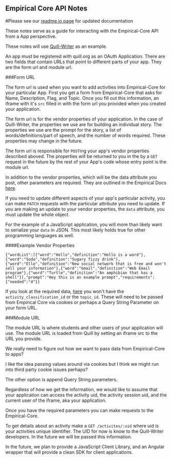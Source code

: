 Empirical Core API Notes
------------------------

#Please see our [readme.io page](http://empirical-core.readme.io/v1.0/docs/quill-apps-empirical-core-integration-with-quill-w) for updated documentation

These notes serve as a guide for interacting with the Empirical-Core API
from a App perspective.

These notes will use [Quill-Writer](https://github.com/empirical-org/Quill-Writer) as an example.

An app must be registered with quill.org as an OAuth Application. There
are two fields that contain URLs that point to different parts of your
app. They are the form url and module url.

###Form URL

The form url is used when you want to add activities into Empirical-Core
for your particular App. First you get a form from Empirical-Core that
asks for Name, Description, Flag, and Topic. Once you fill out this
information, an iframe with it's `src` filled in with the form url you
provided when you created your application.

The form url is for the vendor properties of your application. In the
case of Quill-Writer, the properties we use are for building an
individual story. The properties we use are the prompt for the story, a
list of words/definitions/part of speech, and the number of words
required. These properties may change in the future.

The form url is responsible for `POST`ing your app's vendor properties
described aboved. The properties will be returned to you in the by a
`GET` request in the future by the rest of your App's code whose entry
point is the module url.

In addition to the vendor properties, which will be the data attribute
you post, other parameters are required. They are outlined in the
Empirical Docs [here](http://empirical-core.readme.io/v1.0/docs/activities).

If you need to update different aspects of your app's particular
activity, you can make `PATCH` requests with the particular attribute
you need to update. If you are making an update to your vendor
properties, the `data` attribute, you must update the whole object.

For the example of a JavaScript application, you will more than likely
want to serialize your `data` in JSON. This most likely holds true for
other programming languages as well.

####Example Vendor Properties

```
{"wordList":[{"word":"Hello","definition":"Hello is a word"},{"word":"Soda","definition":"Sugary fizzy drink"},{"word":"Ello","definition":"New social network that is free and won't sell your information"},{"word":"Gmail","definition":"Web Email program"},{"word":"Turtle","definition":"An amphibian that has a shell"}],"prompt":"Hey this is an example prompt","requirements":{"needed":"4"}}
```

If you look at the required data, [here](http://empirical-core.readme.io/v1.0/docs/activities) you
won't have the `activity_classification_id` or the `topic_id`. These will need to be passed from
Empirical Core via cookies or perhaps a Query String Parameter on your form URL.

###Module URL

The module URL is where students and other users of your application
will use. The module URL is loaded from Quill by setting an iframe src
to the URL you provide.

We really need to figure out how we want to pass data from
Empirical-Core to apps?

I like the idea passing values around via cookies but I think we might
run into third party cookie issues perhaps?

The other option is append Query String parameters.

Regardless of how we get the information, we would like to assume that
your application can access the activity uid, the activity session uid,
and the current user of the iframe, aka your application.

Once you have the required parameters you can make requests to the
Empirical-Core.

To get details about an activity make a `GET /activites/:uid` where uid
is your activities unique identifier. The UID for now is know to the
Quill-Writer developers. In the future we will be passed this
information.

In the future, we plan to provide a JavaScript Client Library, and an
Angular wrapper that will provide a clean SDK for client applications.


